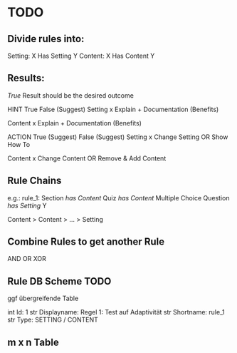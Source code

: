 # TODO 
## Divide rules into:

Setting: X Has Setting Y
Content: X Has Content Y

## Results:

_True_ Result should be the desired outcome

HINT
            True            False (Suggest)
Setting     x               Explain + Documentation (Benefits)

Content     x               Explain + Documentation (Benefits)


ACTION
            True (Suggest)  False (Suggest)
Setting     x               Change Setting
                            OR
                            Show How To

Content     x               Change Content
                            OR
                            Remove & Add Content
## Rule Chains

e.g.: rule_1: Section _has Content_ Quiz _has Content_ Multiple Choice Question _has Setting_ Y

Content > Content > ... > Setting

## Combine Rules to get another Rule

AND OR XOR



## Rule DB Scheme TODO
ggf übergreifende Table 

int Id: 1
str Displayname: Regel 1: Test auf Adaptivität
str Shortname: rule_1
str Type: SETTING / CONTENT

## m x n Table